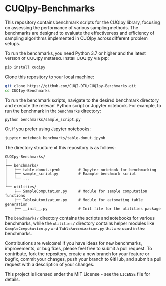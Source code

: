 # CUQIpy-Benchmarks

This repository contains benchmark scripts for the CUQIpy library, focusing on assessing the performance of various sampling methods. The benchmarks are designed to evaluate the effectiveness and efficiency of sampling algorithms implemented in CUQIpy across different problem setups.

To run the benchmarks, you need Python 3.7 or higher and the latest version of CUQIpy installed. Install CUQIpy via pip:

```bash
pip install cuqipy
```

Clone this repository to your local machine:

```bash
git clone https://github.com/CUQI-DTU/CUQIpy-Benchmarks.git
cd CUQIpy-Benchmarks
```

To run the benchmark scripts, navigate to the desired benchmark directory and execute the relevant Python script or Jupyter notebook. For example, to run the benchmark in the `benchmarks` directory:

```bash
python benchmarks/sample_script.py
```

Or, if you prefer using Jupyter notebooks:

```bash
jupyter notebook benchmarks/table-donut.ipynb
```

The directory structure of this repository is as follows:

```plaintext
CUQIpy-Benchmarks/
│
├── benchmarks/
│   ├── table-donut.ipynb        # Jupyter notebook for benchmarking
│   ├── sample_script.py         # Example benchmark script
│   └── ...
│
└── utilities/
    ├── SampleComputation.py     # Module for sample computation functions
    ├── TableAutomization.py     # Module for automating table generation
    ├── __init__.py              # Init file for the utilities package
```

The `benchmarks/` directory contains the scripts and notebooks for various benchmarks, while the `utilities/` directory contains helper modules like `SampleComputation.py` and `TableAutomization.py` that are used in the benchmarks.

Contributions are welcome! If you have ideas for new benchmarks, improvements, or bug fixes, please feel free to submit a pull request. To contribute, fork the repository, create a new branch for your feature or bugfix, commit your changes, push your branch to GitHub, and submit a pull request with a description of your changes.

This project is licensed under the MIT License - see the `LICENSE` file for details.
